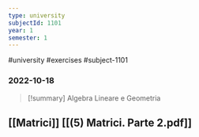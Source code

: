 ```yaml
---
type: university
subjectId: 1101
year: 1
semester: 1
---
```

#university #exercises #subject-1101
### 2022-10-18
> [!summary] Algebra Lineare e Geometria

## [[Matrici]] [[(5) Matrici. Parte 2.pdf]]
